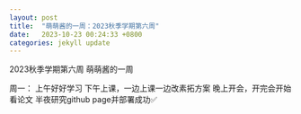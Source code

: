 ```yaml
---
layout: post
title:  "萌萌酱的一周：2023秋季学期第六周"
date:   2023-10-23 00:24:33 +0800
categories: jekyll update
---
```


2023秋季学期第六周 萌萌酱的一周

周一：
上午好好学习
下午上课，一边上课一边改素拓方案
晚上开会，开完会开始看论文
半夜研究github page并部署成功✅